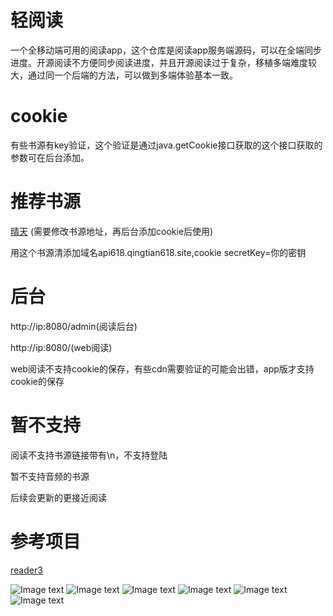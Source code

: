 # 轻阅读
一个全移动端可用的阅读app，这个仓库是阅读app服务端源码，可以在全端同步进度。开源阅读不方便同步阅读进度，并且开源阅读过于复杂，移植多端难度较大，通过同一个后端的方法，可以做到多端体验基本一致。

# cookie
有些书源有key验证，这个验证是通过java.getCookie接口获取的这个接口获取的参数可在后台添加。

# 推荐书源
[晴天](http://api618.qingtian618.site) (需要修改书源地址，再后台添加cookie后使用)

用这个书源清添加域名api618.qingtian618.site,cookie secretKey=你的密钥

# 后台
http://ip:8080/admin(阅读后台)

http://ip:8080/(web阅读)

web阅读不支持cookie的保存，有些cdn需要验证的可能会出错，app版才支持cookie的保存

# 暂不支持
阅读不支持书源链接带有\n，不支持登陆

暂不支持音频的书源

后续会更新的更接近阅读


# 参考项目
[reader3](https://github.com/hectorqin/reader)

![Image text](https://github.com/autobcb/read/blob/main/png/home.png?raw=true)
![Image text](https://github.com/autobcb/read/blob/main/png/book.png?raw=true)
![Image text](https://github.com/autobcb/read/blob/main/png/cookie.png?raw=true)
![Image text](https://github.com/autobcb/read/blob/main/png/login.png?raw=true)
![Image text](https://github.com/autobcb/read/blob/main/png/home2.png?raw=true)
![Image text](https://github.com/autobcb/read/blob/main/png/read.png?raw=true)
